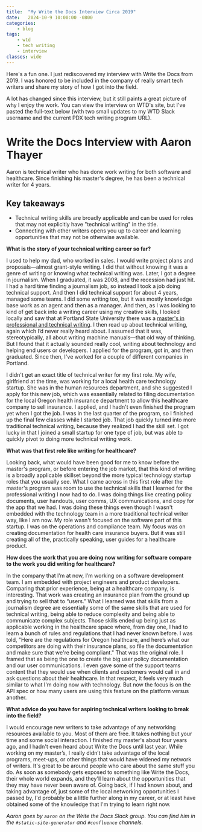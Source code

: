 ```yaml
---
title:  "My Write the Docs Interview Circa 2019"
date:   2024-10-9 10:00:00 -0800
categories:
    - blog
tags:
    - wtd
    - tech writing
    - interview
classes: wide
---
```


Here's a fun one. I just rediscovered my interview with Write the Docs from 2019. I was honored to be included in the company of really smart tech writers and share my story of how I got into the field.

A lot has changed since this interview, but it still paints a great picture of why I enjoy the work. You can view the interview on WTD's site, but I've pasted the full-text below (with two small updates to my WTD Slack username and the current PDX tech writing program URL).

# Write the Docs Interview with Aaron Thayer

Aaron is technical writer who has done work writing for both software and healthcare. Since finishing his master's degree, he has been a technical writer for 4 years.

## Key takeaways

* Technical writing skills are broadly applicable and can be used for roles that may not explicitly have "technical writing" in the title.
* Connecting with other writers opens you up to career and learning opportunities that may not be otherwise available.

**What is the story of your technical writing career so far?**

I used to help my dad, who worked in sales. I would write project plans and proposals—almost grant-style writing. I did that without knowing it was a genre of writing or knowing what technical writing was. Later, I got a degree in journalism. When I graduated, it was 2008, and the recession had just hit. I had a hard time finding a journalism job, so instead I took a job doing technical support. And then I did technical support for about 4 years, managed some teams. I did some writing too, but it was mostly knowledge base work as an agent and then as a manager. And then, as I was looking to kind of get back into a writing career using my creative skills, I looked locally and saw that at Portland State University there was a [master's in professional and technical writing](https://www.pdx.edu/academics/programs/graduate/professional-and-technical-writing). I then read up about technical writing, again which I’d never really heard about. I assumed that it was, stereotypically, all about writing machine manuals—that old way of thinking. But I found that it actually sounded really cool, writing about technology and helping end users or developers. I applied for the program, got in, and then graduated. Since then, I've worked for a couple of different companies in Portland.

I didn't get an exact title of technical writer for my first role. My wife, girlfriend at the time, was working for a local health care technology startup. She was in the human resources department, and she suggested I apply for this new job, which was essentially related to filing documentation for the local Oregon health insurance department to allow this healthcare company to sell insurance. I applied, and I hadn't even finished the program yet when I got the job. I was in the last quarter of the program, so I finished up the final few classes while I started job. That job quickly turned into more traditional technical writing, because they realized I had the skill set. I got lucky in that I joined a small startup for one type of job, but was able to quickly pivot to doing more technical writing work.

**What was that first role like writing for healthcare?**

Looking back, what would have been good for me to know before the master's program, or before entering the job market, that this kind of writing is a broadly applicable skillset beyond the more typical technology startup roles that you usually see. What I came across in this first role after the master's program was room to use the technical skills that I learned for the professional writing I now had to do. I was doing things like creating policy documents, user handouts, user comms, UX communications, and copy for the app that we had. I was doing these things even though I wasn't embedded with the technology team in a more traditional technical writer way, like I am now. My role wasn't focused on the software part of this startup. I was on the operations and compliance team. My focus was on creating documentation for health care insurance buyers. But it was still creating all of the, practically speaking, user guides for a healthcare product. 

**How does the work that you are doing now writing for software compare to the work you did writing for healthcare?**

In the company that I’m at now, I’m working on a software development team. I am embedded with project engineers and product developers. Comparing that prior experience, being at a healthcare company, is interesting. That work was creating an insurance plan from the ground up and trying to sell that to “users.” What I learned was that skills from a journalism degree are essentially some of the same skills that are used for technical writing, being able to reduce complexity and being able to communicate complex subjects. Those skills ended up being just as applicable working in the healthcare space where, from day one, I had to learn a bunch of rules and regulations that I had never known before. I was told, "Here are the regulations for Oregon healthcare, and here’s what our competitors are doing with their insurance plans, so file the documentation and make sure that we're being compliant." That was the original role. I framed that as being the one to create the big user policy documentation and our user communications. I even gave some of the support teams content that they would use when clients and customers would call in and ask questions about their healthcare. In that respect, it feels very much similar to what I'm doing now with technology. But now the focus is on the API spec or how many users are using this feature on the platform versus another. 

**What advice do you have for aspiring technical writers looking to break into the field?**

I would encourage new writers to take advantage of any networking resources available to you. Most of them are free. It takes nothing but your time and some social interaction. I finished my master's about four years ago, and I hadn't even heard about Write the Docs until last year. While working on my master’s, I really didn’t take advantage of the local programs, meet-ups, or other things that would have widened my network of writers. It's great to be around people who care about the same stuff you do. As soon as somebody gets exposed to something like Write the Docs, their whole world expands, and they'll learn about the opportunities that they may have never been aware of. Going back, if I had known about, and taking advantage of, just some of the local networking opportunities I passed by, I'd probably be a little further along in my career, or at least have obtained some of the knowledge that I'm trying to learn right now.

*Aaron goes by ``aaron`` on the Write the Docs Slack group. You can find him in the ``#static-site-generator`` and ``#confluence`` channels.*
